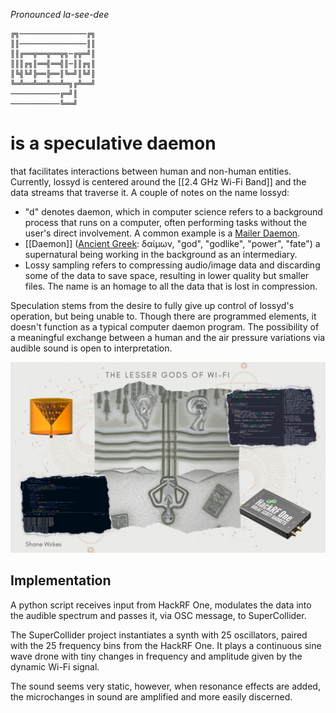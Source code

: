 *Pronounced la-see-dee*

```
╔╗───────────────╔╗
║║───────────────║║
║║╔══╦══╦══╦╗─╔╦═╝║
║║║╔╗║══╣══╣║─║║╔╗║
║╚╣╚╝╠══╠══║╚═╝║╚╝║
╚═╩══╩══╩══╩═╗╔╩══╝
───────────╔═╝║
───────────╚══╝
```

# is a speculative daemon
that facilitates interactions between human and non-human entities. Currently, lossyd is centered around the [[2.4 GHz Wi-Fi Band]] and the data streams that traverse it. A couple of notes on the name lossyd:

- "d" denotes daemon, which in computer science refers to a background process that runs on a computer, often performing tasks without the user's direct involvement. A common example is a [Mailer Daemon](https://en.wikipedia.org/wiki/Bounce_message).
 - [[Daemon]] ([Ancient Greek](https://en.wikipedia.org/wiki/Ancient_Greek "Ancient Greek"): δαίμων, "god", "godlike", "power", "fate") a supernatural being working in the background as an intermediary.
 - Lossy sampling refers to compressing audio/image data and discarding some of the data to save space, resulting in lower quality but smaller files. The name is an homage to all the data that is lost in compression.

Speculation stems from the desire to fully give up control of lossyd's operation, but being unable to. Though there are programmed elements, it doesn't function as a typical computer daemon program. The possibility of a meaningful exchange between a human and the air pressure variations via audible sound is open to interpretation.

![featured image](/Images/featured.jpg)

## Implementation

A python script receives input from HackRF One, modulates the data into the audible spectrum and passes it, via OSC message, to SuperCollider.

The SuperCollider project instantiates a synth with 25 oscillators, paired with the 25 frequency bins from the HackRF One. It plays a continuous sine wave drone with tiny changes in frequency and amplitude given by the dynamic Wi-Fi signal.

The sound seems very static, however, when resonance effects are added, the microchanges in sound are amplified and more easily discerned.

